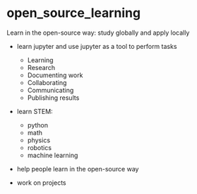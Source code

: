 # open_source_learning
Learn in the open-source way: study globally and apply locally

- learn jupyter and use jupyter as a tool to perform tasks
    - Learning
    - Research
    - Documenting work
    - Collaborating
    - Communicating
    - Publishing results
    
- learn STEM:
    - python
    - math
    - physics
    - robotics
    - machine learning

- help people learn in the open-source way

- work on projects
